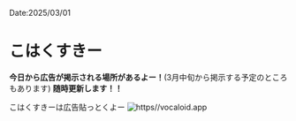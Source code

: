 Date:2025/03/01
# こはくすきー

**今日から広告が掲示される場所があるよー！**(3月中旬から掲示する予定のところもあります)
**随時更新します！！**

こはくすきーは広告貼っとくよー
![https//vocaloid.app](https://vocaloid.media/local/9cbee04b-10d8-4402-8f8c-19e5418ed09a.webp "https//vocaloid.app")
